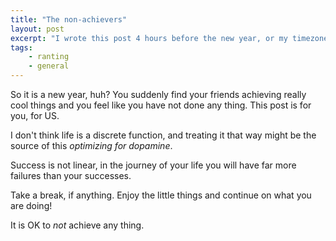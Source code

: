 ```yaml
---
title: "The non-achievers"
layout: post
excerpt: "I wrote this post 4 hours before the new year, or my timezone's new year"
tags:
    - ranting
    - general
---
```


So it is a new year, huh? You suddenly find your friends achieving really cool things and you feel like you have not done any thing. This post is for you, for US.

I don't think life is a discrete function, and treating it that way might be the source of this *optimizing for dopamine*.


Success is not linear, in the journey of your life you will have far more failures than your successes. 

Take a break, if anything. Enjoy the little things and continue on what you are doing!

It is OK to *not* achieve any thing.